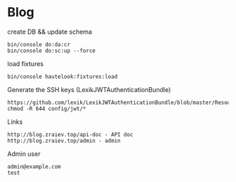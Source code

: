 # Blog
create DB && update schema

    bin/console do:da:cr
    bin/console do:sc:up --force
 
 
load fixtures

    bin/console hautelook:fixtures:load
    
Generate the SSH keys (LexikJWTAuthenticationBundle)

    https://github.com/lexik/LexikJWTAuthenticationBundle/blob/master/Resources/doc/index.md#prerequisites
    chmod -R 644 config/jwt/*

Links

    http://blog.zraiev.top/api-doc - API doc
    http://blog.zraiev.top/admin - admin
    
Admin user

    admin@example.com
    test
